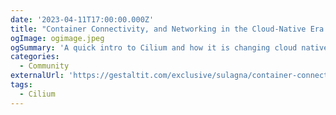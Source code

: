 ```yaml
---
date: '2023-04-11T17:00:00.000Z'
title: "Container Connectivity, and Networking in the Cloud-Native Era with Isovalent Cilium"
ogImage: ogimage.jpeg
ogSummary: 'A quick intro to Cilium and how it is changing cloud native'
categories:
  - Community
externalUrl: 'https://gestaltit.com/exclusive/sulagna/container-connectivity-and-networking-in-the-cloud-native-era-with-isovalent-cilium/'
tags:
  - Cilium
---
```

